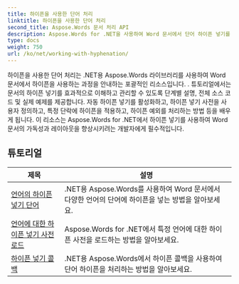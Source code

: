 ```yaml
---
title: 하이픈을 사용한 단어 처리
linktitle: 하이픈을 사용한 단어 처리
second_title: Aspose.Words 문서 처리 API
description: Aspose.Words for .NET을 사용하여 Word 문서에서 단어 하이픈 넣기를 관리하는 방법을 알아보세요. 완전한 튜토리얼과 실제 예제가 포함되어 있습니다.
type: docs
weight: 750
url: /ko/net/working-with-hyphenation/
---
```

하이픈을 사용한 단어 처리는 .NET용 Aspose.Words 라이브러리를 사용하여 Word 문서에서 하이픈을 사용하는 과정을 안내하는 포괄적인 리소스입니다. . 튜토리얼에서는 문서의 하이픈 넣기를 효과적으로 이해하고 관리할 수 있도록 단계별 설명, 전체 소스 코드 및 실제 예제를 제공합니다. 자동 하이픈 넣기를 활성화하고, 하이픈 넣기 사전을 사용자 정의하고, 특정 단락에 하이픈을 적용하고, 하이픈 예외를 처리하는 방법 등을 배우게 됩니다. 이 리소스는 Aspose.Words for .NET에서 하이픈 넣기를 사용하여 Word 문서의 가독성과 레이아웃을 향상시키려는 개발자에게 필수적입니다.

 ## 튜토리얼
| 제목 | 설명 |
| --- | --- |
| [언어의 하이픈 넣기 단어](./hyphenate-words-of-languages/) | .NET용 Aspose.Words를 사용하여 Word 문서에서 다양한 언어의 단어에 하이픈을 넣는 방법을 알아보세요. |
| [언어에 대한 하이픈 넣기 사전 로드](./load-hyphenation-dictionary-for-language/) |Aspose.Words for .NET에서 특정 언어에 대한 하이픈 사전을 로드하는 방법을 알아보세요. |
| [하이픈 넣기 콜백](./hyphenation-callback/) | .NET용 Aspose.Words에서 하이픈 콜백을 사용하여 단어 하이픈을 처리하는 방법을 알아보세요. |